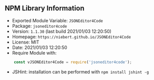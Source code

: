 ## NPM Library Information
* Exported Module Variable: `JSONEditor4Code`
* Package:  `jsoneditor4code`
* Version:  `1.1.30`   (last build 2021/01/03 12:20:50)
* Homepage: `https://niebert.github.io/JSONEditor4Code`
* License:  MIT
* Date:     2021/01/03 12:20:50
* Require Module with:
```javascript
    const vJSONEditor4Code = require('jsoneditor4code');
```
* JSHint: installation can be performed with `npm install jshint -g`
